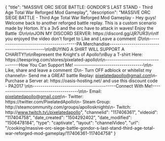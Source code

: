 {
    "title": "MASSIVE ORC SIEGE BATTLE: GONDOR'S LAST STAND - Third Age Total War Reforged Mod Gameplay",
    "description": "MASSIVE ORC SIEGE BATTLE - Third Age Total War Reforged Mod Gameplay - Hey guys! Welcome back to another reforged battle replay. This is a custom scenario made by Horton. It's a 3v5 and the orc have to attack in waves! Enjoy the Battle :D\n\n\nJOIN MY DISCORD SERVER: https:\/\/discord.gg\/JjR7UR3\n\nIf you enjoyed the video don't forget to Like and Leave a comment :D\n\n-----------------------------------------PA Merchandise---------------------------------------------\n\nBUYING A SHIRT WILL SUPPORT A CHARITY!\n\nRepresent the Knight's of Apollo!\nBuy a T-shirt Here: https:\/\/teespring.com\/stores\/pixelated-apollo\n\n----------------------------------How You Can Support Me! -----------------------------------\n\n- Like, share and leave a comment :D\n- Turn OFF adblock or whitelist my channel\n- Send me a GREAT battle Replay: pixelatedapollo@gmail.com\n- Purchase a Server at: https:\/\/oasis-hosting.net\/ and use this discount code - PA2017 \n\n------------------------------------------Connect With Me!-----------------------------------------\n\n- Email: pixelatedapollo@gmail.com\n- Twitter: https:\/\/twitter.com\/PixelatedApollo\n- Steam Group:  http:\/\/steamcommunity.com\/groups\/apollosknights\n- Twitch: http:\/\/www.twitch.tv\/pixelatedapollo",
    "channelid": "117406361",
    "videoid": "117404758",
    "date_created": "1504292402",
    "date_modified": "1506478184",
    "type": "captivate",
    "layout": "channelVideo",
    "url": "\/cooking\/massive-orc-siege-battle-gondor-s-last-stand-third-age-total-war-reforged-mod-gameplay\/117406361-117404758"
}